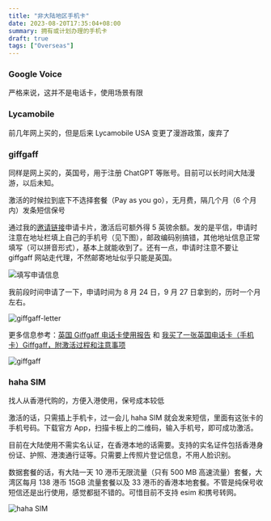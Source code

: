 ```yaml
---
title: "非大陆地区手机卡"
date: 2023-08-20T17:35:04+08:00
summary: 拥有或计划办理的手机卡
draft: true
tags: ["Overseas"]
---
```


### Google Voice

严格来说，这并不是电话卡，使用场景有限

### Lycamobile

前几年网上买的，但是后来 Lycamobile USA 变更了漫游政策，废弃了

### giffgaff

同样是网上买的，英国号，用于注册 ChatGPT 等账号。目前可以长时间大陆漫游，以后未知。

激活的时候拉到底下不选择套餐（Pay as you go），无月费，隔几个月（6 个月内）发条短信保号

通过我的[邀请链接][giffgaff 邀请链接]申请卡片，激活后可额外得 5 英镑余额。发的是平信，申请时注意在地址栏填上自己的手机号（见下图），邮政编码别搞错，其他地址信息正常填写（可以拼音形式），基本上就能收到了。还有一点，申请时注意不要让 giffgaff 网站走代理，不然邮寄地址似乎只能是英国。

![填写申请信息](https://img.shuaizheng.org/2310/UsNcS1G5NR.png)

我前段时间申请了一下，申请时间为 8 月 24 日，9 月 27 日拿到的，历时一个月左右。

![giffgaff-letter](https://img.shuaizheng.org/2310/giffgaff-letter.jpg)

<!-- ![type-postcode](https://img.shuaizheng.org/2310/lW3mtm53Ob.png)

![type-address](https://img.shuaizheng.org/2310/gj5ifHCS74.png) -->

更多信息参考：[英国 Giffgaff 电话卡使用报告] 和 [我买了一张英国电话卡（手机卡）Giffgaff，附激活过程和注意事项]

![giffgaff](https://img.shuaizheng.org/2308/giffgaff.jpg)

### haha SIM

找人从香港代购的，方便入港使用，保号成本较低

激活的话，只需插上手机卡，过一会儿 haha SIM 就会发来短信，里面有这张卡的手机号码。下载官方 App，扫描卡板上的二维码，输入手机号，即可成功激活。

目前在大陆使用不需实名认证，在香港本地的话需要。支持的实名证件包括香港身份证、护照、港澳通行证等。只需要上传照片登记信息，不用人脸识别。

数据套餐的话，有大陆一天 10 港币无限流量（只有 500 MB 高速流量）套餐，大湾区每月 138 港币 15GB 流量套餐以及 33 港币的香港本地套餐。不管是纯保号收短信还是出行使用，感觉都挺不错的。可惜目前不支持 esim 和携号转网。

![haha SIM](https://img.shuaizheng.org/2308/haha-sim.jpg)

[英国 Giffgaff 电话卡使用报告]: https://tsb2blog.com/giffgaff-sim-card
[我买了一张英国电话卡（手机卡）Giffgaff，附激活过程和注意事项]: https://blog.xiaoz.org/archives/18506
[giffgaff 邀请链接]: https://link.zs.fyi/giffgaff
